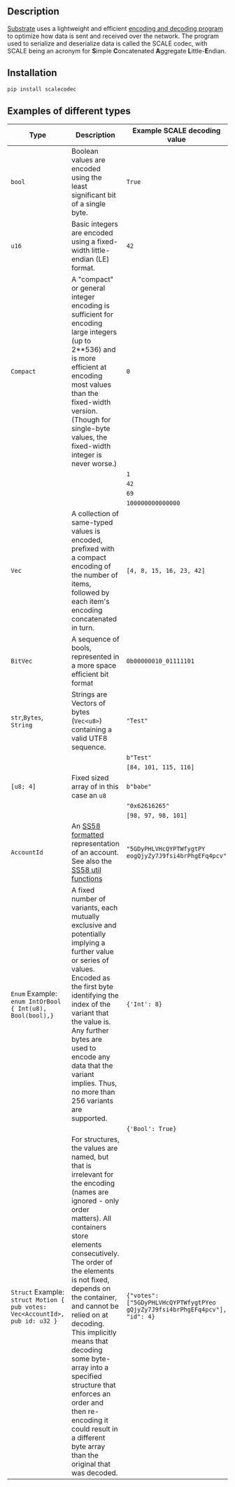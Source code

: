 ## Description
[Substrate](https://github.com/paritytech/substrate) uses a lightweight and efficient [encoding and decoding program](https://docs.substrate.io/reference/scale-codec/) to optimize how data is sent and received over the network. The program used to serialize and deserialize data is called the SCALE codec, with SCALE being an acronym for **S**imple **C**oncatenated **A**ggregate **L**ittle-**E**ndian.

## Installation
```bash
pip install scalecodec
```

## Examples of different types

| Type                                                                         | Description                                                                                                                                                                                                                                                                                                                                                                                                                                                                          | Example SCALE decoding value                                                | SCALE encoded value                                                             |
|------------------------------------------------------------------------------|--------------------------------------------------------------------------------------------------------------------------------------------------------------------------------------------------------------------------------------------------------------------------------------------------------------------------------------------------------------------------------------------------------------------------------------------------------------------------------------|-----------------------------------------------------------------------------|---------------------------------------------------------------------------------|
| `bool`                                                                       | Boolean values are encoded using the least significant bit of a single byte.                                                                                                                                                                                                                                                                                                                                                                                                         | `True`                                                                      | `0x01`                                                                          |
| `u16`                                                                        | Basic integers are encoded using a fixed-width little-endian (LE) format.                                                                                                                                                                                                                                                                                                                                                                                                            | `42`                                                                        | `0x2a00`                                                                        |
| `Compact`                                                                    | A "compact" or general integer encoding is sufficient for encoding large integers (up to 2**536) and is more efficient at encoding most values than the fixed-width version. (Though for single-byte values, the fixed-width integer is never worse.)                                                                                                                                                                                                                                | `0`                                                                         | `0x00`                                                                          |
|                                                                              |                                                                                                                                                                                                                                                                                                                                                                                                                                                                                      | `1`                                                                         | `0x04`                                                                          |
|                                                                              |                                                                                                                                                                                                                                                                                                                                                                                                                                                                                      | `42`                                                                        | `0xa8`                                                                          |
|                                                                              |                                                                                                                                                                                                                                                                                                                                                                                                                                                                                      | `69`                                                                        | `0x1501`                                                                        |
|                                                                              |                                                                                                                                                                                                                                                                                                                                                                                                                                                                                      | `100000000000000`                                                           | `0x0b00407a10f35a`                                                              |
| `Vec`                                                                        | A collection of same-typed values is encoded, prefixed with a compact encoding of the number of items, followed by each item's encoding concatenated in turn.                                                                                                                                                                                                                                                                                                                        | `[4, 8, 15, 16, 23, 42]`                                                    | `0x18040008000f00100017002a00`                                                  |
| `BitVec`                                                                     | A sequence of bools, represented in a more space efficient bit format                                                                                                                                                                                                                                                                                                                                                                                                             | `0b00000010_01111101`                                                    | `0x287d02`                                                  |
| `str`,`Bytes`, `String`                                                      | Strings are Vectors of bytes (`Vec<u8>`) containing a valid UTF8 sequence.                                                                                                                                                                                                                                                                                                                                                                                                           | `"Test"`                                                                    | `0x1054657374`                                                                  |
|                                                                              |                                                                                                                                                                                                                                                                                                                                                                                                                                                                                      | `b"Test"`                                                                   | `0x1054657374`                                                                  |
|                                                                              |                                                                                                                                                                                                                                                                                                                                                                                                                                                                                      | `[84, 101, 115, 116]`                                                       | `0x1054657374`                                                                  |
| `[u8; 4]`                                                                    | Fixed sized array of in this case an `u8`                                                                                                                                                                                                                                                                                                                                                                                                                                            | `b"babe"`                                                                   | `0x62616265`                                                                    |
|                                                                              |                                                                                                                                                                                                                                                                                                                                                                                                                                                                                      | `"0x62616265"`                                                              | `0x62616265`                                                                    |
|                                                                              |                                                                                                                                                                                                                                                                                                                                                                                                                                                                                      | `[98, 97, 98, 101]`                                                         | `0x62616265`                                                                    |
| `AccountId`                                                                  | An [SS58 formatted](https://docs.substrate.io/reference/address-formats/) representation of an account. See also the [SS58 util functions](https://polkascan.github.io/py-scale-codec/utils/ss58.html)                                                                                                                                                                                                                                                                               | `"5GDyPHLVHcQYPTWfygtPY eogQjyZy7J9fsi4brPhgEFq4pcv"`                       | `0xb80269ec500e458a630846b99105c397 ee574125823d6f4388e9c7572e115c05`           |
| `Enum` Example: `enum IntOrBool { Int(u8), Bool(bool),}`                     | A fixed number of variants, each mutually exclusive and potentially implying a further value or series of values. Encoded as the first byte identifying the index of the variant that the value is. Any further bytes are used to encode any data that the variant implies. Thus, no more than 256 variants are supported.                                                                                                                                                           | `{'Int': 8}`                                                                | `0x002a`                                                                        |
|                                                                              |                                                                                                                                                                                                                                                                                                                                                                                                                                                                                      | `{'Bool': True}`                                                            | `0x0101`                                                                        |
| `Struct` Example: `struct Motion { pub votes: Vec<AccountId>, pub id: u32 }` | For structures, the values are named, but that is irrelevant for the encoding (names are ignored - only order matters). All containers store elements consecutively. The order of the elements is not fixed, depends on the container, and cannot be relied on at decoding. This implicitly means that decoding some byte-array into a specified structure that enforces an order and then re-encoding it could result in a different byte array than the original that was decoded. | `{"votes": ["5GDyPHLVHcQYPTWfygtPYeo gQjyZy7J9fsi4brPhgEFq4pcv"], "id": 4}` | `0x04b80269ec500e458a630846b99105c397ee57 4125823d6f4388e9c7572e115c0504000000` |

